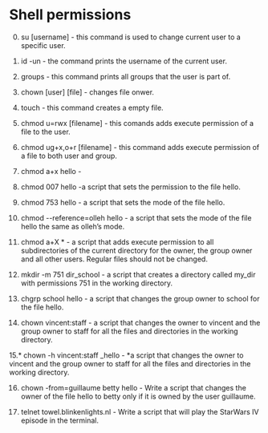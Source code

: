 # Shell permissions
0. su [username] - this command is used to change current user to a specific user.

1. id -un - the command prints the username of the current user.

2. groups - this command prints all groups that the user is part of.

3. chown [user] [file]  - changes file onwer. 

4. touch - this command creates a empty file.

5. chmod u=rwx [filename] - this comands adds execute permission of a file to the user. 

6. chmod ug+x,o+r [filename] - this command adds execute permission of a file to both user and group.

7. chmod a+x hello - 

8. chmod 007 hello -a script that sets the permission to the file hello.

9. chmod 753 hello - a script that sets the mode of the file hello.

10. chmod --reference=olleh hello -  a script that sets the mode of the file hello the same as olleh’s mode.

11. chmod a+X * - a script that adds execute permission to all subdirectories of the current directory for the owner, the group owner and all other users. Regular files should not be changed.

12. mkdir -m 751 dir_school - a script that creates a directory called my_dir with permissions 751 in the working directory.

13. chgrp school hello - a script that changes the group owner to school for the file hello.

14. chown vincent:staff - a script that changes the owner to vincent and the group owner to staff for all the files and directories in the working directory.

15.* chown -h vincent:staff _hello - *a script that changes the owner to vincent and the group owner to staff for all the files and directories in the working directory. 

16. chown -from=guillaume betty hello - Write a script that changes the owner of the file hello to betty only if it is owned by the user guillaume.

17. telnet towel.blinkenlights.nl - Write a script that will play the StarWars IV episode in the terminal.

